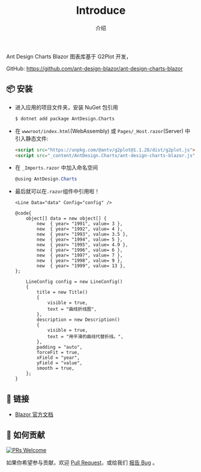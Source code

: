 ﻿---
category: Charts
type: 文档
title: Introduce
subtitle: 介绍
cols: 1
cover: 
---

Ant Design Charts Blazor 图表库基于 G2Plot 开发，

GitHub: https://github.com/ant-design-blazor/ant-design-charts-blazor

## 📦 安装

- 进入应用的项目文件夹，安装 NuGet 包引用

  ```bash
  $ dotnet add package AntDesign.Charts
  ```
  
- 在 `wwwroot/index.html`(WebAssembly) 或 `Pages/_Host.razor`(Server) 中引入静态文件:

  ```html
  <script src="https://unpkg.com/@antv/g2plot@1.1.28/dist/g2plot.js"></script>
  <script src="_content/AntDesign.Charts/ant-design-charts-blazor.js"></script>
  ```
  
- 在 `_Imports.razor` 中加入命名空间

  ```csharp
  @using AntDesign.Charts
  ```
  
- 最后就可以在`.razor`组件中引用啦！

  ```razor
  <Line Data="data" Config="config" />

  @code{
      object[] data = new object[] {
          new  { year= "1991", value= 3 },
          new  { year= "1992", value= 4 },
          new  { year= "1993", value= 3.5 },
          new  { year= "1994", value= 5 },
          new  { year= "1995", value= 4.9 },
          new  { year= "1996", value= 6 },
          new  { year= "1997", value= 7 },
          new  { year= "1998", value= 9 },
          new  { year= "1999", value= 13 },
  };

      LineConfig config = new LineConfig()
      {
          title = new Title()
          {
              visible = true,
              text = "曲线折线图",
          },
          description = new Description()
          {
              visible = true,
              text = "用平滑的曲线代替折线。",
          },
          padding = "auto",
          forceFit = true,
          xField = "year",
          yField = "value",
          smooth = true,
      };
  }
  ```
  
## 🔗 链接

- [Blazor 官方文档](https://blazor.net)

## 🤝 如何贡献

[![PRs Welcome](https://img.shields.io/badge/PRs-welcome-brightgreen.svg?style=flat-square)](https://github.com/ant-design-blazor/ant-design-charts-blazor/pulls)

如果你希望参与贡献，欢迎 [Pull Request](https://github.com/ant-design-blazor/ant-design-charts-blazor/pulls)，或给我们 [报告 Bug](https://github.com/ant-design-blazor/ant-design-charts-blazor/issues/new) 。

